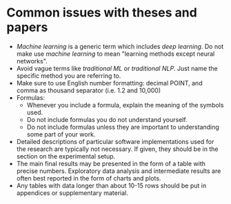 # Common issues with theses and papers

- *Machine learning* is a generic term which includes *deep learning*. Do not make use *machine learning* to mean "learning methods except neural networks". 
- Avoid vague terms like *traditional ML* or *traditional NLP*. Just name the specific method you are referring to.
- Make sure to use English number formatting: decimal POINT, and comma as thousand separator (i.e. 1.2 and 10,000)
- Formulas:
  * Whenever you include a formula, explain the meaning of the symbols used. 
  * Do not include formulas you do not understand yourself. 
  * Do not include formulas unless they are important to understanding some part of your work.
- Detailed descriptions of particular software implementations used
  for the research are typically not necessary. If given, they should
  be in the section on the experimental setup.  
- The  main final results may be presented in the form of a table with
  precise numbers. Exploratory data analysis and intermediate results
  are often best reported in the form of charts and plots. 
- Any tables with data longer than about 10-15 rows should be put in
  appendices or supplementary material. 
